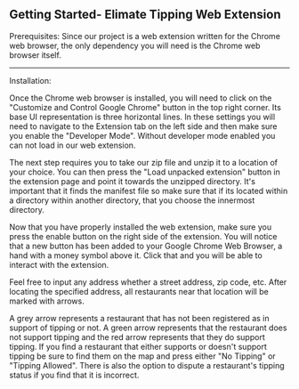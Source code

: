
Getting Started- Elimate Tipping Web Extension
------------------------------------------------
Prerequisites:
Since our project is a web extension written for the Chrome web browser, the only dependency you will need is the Chrome web browser itself. 

--------------------------
Installation: 

Once the Chrome web browser is installed, you will need to click on the "Customize and Control Google Chrome" button in the top right corner. Its base UI representation is three horizontal lines. In these settings you will need to navigate to the Extension tab on the left side and then make sure you enable the "Developer Mode". Without developer mode enabled you can not load in our web extension. 

The next step requires you to take our zip file and unzip it to a location of your choice. You can then press the "Load unpacked extension" button in the extension page and point it towards the unzipped directory. It's important that it finds the manifest file so make sure that if its located within a directory within another directory, that you choose the innermost directory. 

Now that you have properly installed the web extension, make sure you press the enable button on the right side of the extension. 
You will notice that a new button has been added to your Google Chrome Web Browser, a hand with a money symbol above it. Click that and you will be able to interact with the extension. 

Feel free to input any address whether a street address, zip code, etc. 
After locating the specified address, all restaurants near that location will be marked with arrows. 

A grey arrow represents a restaurant that has not been registered as in support of tipping or not. A green arrow represents that the
restaurant does not support tipping and the red arrow represents that they do support tipping. If you find a restaurant that either supports or doesn't support tipping be sure to find them on the map and press either "No Tipping" or "Tipping Allowed". There is also
the option to dispute a restaurant's tipping status if you find that it is incorrect. 




